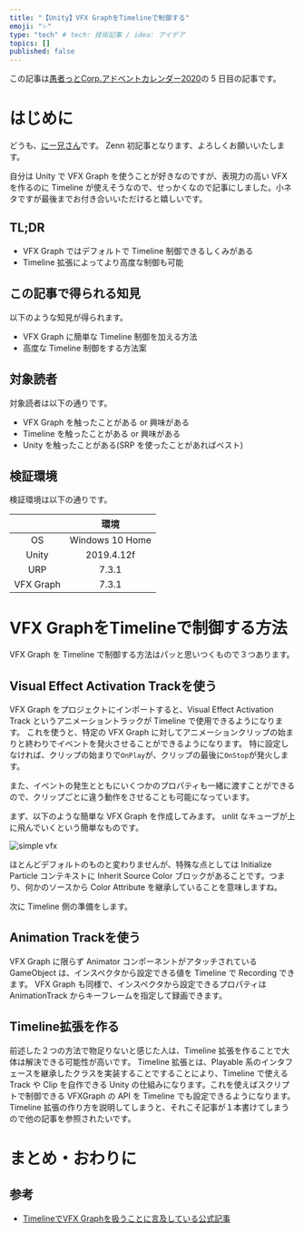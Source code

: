 ```yaml
---
title: "【Unity】VFX GraphをTimelineで制御する"
emoji: "✨"
type: "tech" # tech: 技術記事 / idea: アイデア
topics: []
published: false
---
```


この記事は[愚者っとCorp.アドベントカレンダー2020](https://adventar.org/calendars/5126)の 5 日目の記事です。

# はじめに

どうも、[にー兄さん](https://twitter.com/ninisan_drumath)です。
Zenn 初記事となります、よろしくお願いいたします。

自分は Unity で VFX Graph を使うことが好きなのですが、表現力の高い VFX を作るのに Timeline が使えそうなので、せっかくなので記事にしました。小ネタですが最後までお付き合いいただけると嬉しいです。

## TL;DR

- VFX Graph ではデフォルトで Timeline 制御できるしくみがある
- Timeline 拡張によってより高度な制御も可能

## この記事で得られる知見

以下のような知見が得られます。

- VFX Graph に簡単な Timeline 制御を加える方法
- 高度な Timeline 制御をする方法案

## 対象読者

対象読者は以下の通りです。

- VFX Graph を触ったことがある or 興味がある
- Timeline を触ったことがある or 興味がある
- Unity を触ったことがある(SRP を使ったことがあればベスト)

## 検証環境

検証環境は以下の通りです。

||環境|
|:---:|:---:|
|OS|Windows 10 Home|
|Unity|2019.4.12f|
|URP|7.3.1|
|VFX Graph|7.3.1|

# VFX GraphをTimelineで制御する方法

VFX Graph を Timeline で制御する方法はパッと思いつくもので３つあります。

## Visual Effect Activation Trackを使う

VFX Graph をプロジェクトにインポートすると、Visual Effect Activation Track というアニメーショントラックが Timeline で使用できるようになります。
これを使うと、特定の VFX Graph に対してアニメーションクリップの始まりと終わりでイベントを発火させることができるようになります。
特に設定しなければ、クリップの始まりで`OnPlay`が、クリップの最後に`OnStop`が発火します。

また、イベントの発生とともにいくつかのプロパティも一緒に渡すことができるので、クリップごとに違う動作をさせることも可能になっています。

まず、以下のような簡単な VFX Graph を作成してみます。
unlit なキューブが上に飛んでいくという簡単なものです。

![simple vfx](https://storage.googleapis.com/zenn-user-upload/ou61tq4e2rxeevunsxj1trn2g7vs)

ほとんどデフォルトのものと変わりませんが、特殊な点としては Initialize Particle コンテキストに Inherit Source Color ブロックがあることです。つまり、何かのソースから Color Attribute を継承していることを意味しますね。

次に Timeline 側の準備をします。


## Animation Trackを使う

VFX Graph に限らず Animator コンポーネントがアタッチされている GameObject は、インスペクタから設定できる値を Timeline で Recording できます。
VFX Graph も同様で、インスペクタから設定できるプロパティは AnimationTrack からキーフレームを指定して録画できます。

## Timeline拡張を作る

前述した２つの方法で物足りないと感じた人は、Timeline 拡張を作ることで大体は解決できる可能性が高いです。
Timeline 拡張とは、Playable 系のインタフェースを継承したクラスを実装することですることにより、Timeline で使える Track や Clip を自作できる Unity の仕組みになります。これを使えばスクリプトで制御できる VFXGraph の API を Timeline でも設定できるようになります。
Timeline 拡張の作り方を説明してしまうと、それこそ記事が１本書けてしまうので他の記事を参照されたいです。

# まとめ・おわりに

## 参考

- [TimelineでVFX Graphを扱うことに言及している公式記事](https://blogs.unity3d.com/jp/2018/11/27/creating-explosive-visuals-with-the-visual-effect-graph/)